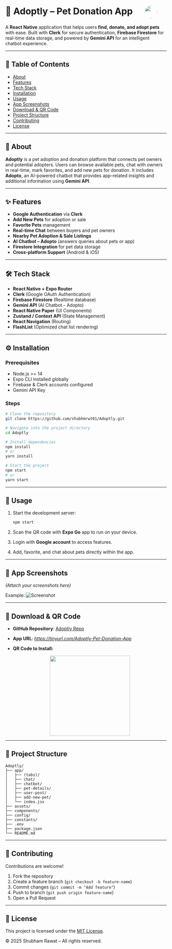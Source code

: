 <h1>
  🐾 Adoptly – Pet Donation App
  <img 
    src="https://firebasestorage.googleapis.com/v0/b/adoptly-b8aef.firebasestorage.app/o/icon.png?alt=media&token=e2637926-733e-427c-a9ed-2c911a31f653" 
    width="40" 
    style="border-radius: 50%; vertical-align: middle; margin-left: 30px;" 
  />
</h1>

A **React Native** application that helps users **find, donate, and adopt pets** with ease. Built with **Clerk** for secure authentication, **Firebase Firestore** for real-time data storage, and powered by **Gemini API** for an intelligent chatbot experience.

---

## 📌 Table of Contents

* [About](#about)
* [Features](#features)
* [Tech Stack](#tech-stack)
* [Installation](#installation)
* [Usage](#usage)
* [App Screenshots](#app-screenshots)
* [Download & QR Code](#download--qr-code)
* [Project Structure](#project-structure)
* [Contributing](#contributing)
* [License](#license)

---

## 📖 About

**Adoptly** is a pet adoption and donation platform that connects pet owners and potential adopters. Users can browse available pets, chat with owners in real-time, mark favorites, and add new pets for donation. It includes **Adopto**, an AI-powered chatbot that provides app-related insights and additional information using **Gemini API**.

---

## ✨ Features

* **Google Authentication** via **Clerk**
* **Add New Pets** for adoption or sale
* **Favorite Pets** management
* **Real-time Chat** between buyers and pet owners
* **Nearby Pet Adoption & Sale Listings**
* **AI Chatbot – Adopto** (answers queries about pets or app)
* **Firestore Integration** for pet data storage
* **Cross-platform Support** (Android & iOS)

---

## 🛠 Tech Stack

* **React Native + Expo Router**
* **Clerk** (Google OAuth Authentication)
* **Firebase Firestore** (Realtime database)
* **Gemini API** (AI Chatbot - Adopto)
* **React Native Paper** (UI Components)
* **Zustand / Context API** (State Management)
* **React Navigation** (Routing)
* **FlashList** (Optimized chat list rendering)

---

## ⚙️ Installation

### Prerequisites

* Node.js >= 14
* Expo CLI installed globally
* Firebase & Clerk accounts configured
* Gemini API Key

### Steps

```bash
# Clone the repository
git clone https://github.com/shubhmrwt01/Adoptly.git

# Navigate into the project directory
cd Adoptly

# Install dependencies
npm install
# or
yarn install

# Start the project
npm start
# or
yarn start
```

---

## 🚀 Usage

1. Start the development server:

   ```bash
   npm start
   ```
2. Scan the QR code with **Expo Go** app to run on your device.
3. Login with **Google account** to access features.
4. Add, favorite, and chat about pets directly within the app.

---

## 📸 App Screenshots

*(Attach your screenshots here)*

Example:
![Screenshot](./assets/screenshots/home.png)

---

## 📲 Download & QR Code

* **GitHub Repository**: [Adoptly Repo](https://github.com/shubhmrwt01/Adoptly.git)

* **App URL**: *https://tinyurl.com/Adoptly-Pet-Donation-App*

* **QR Code to Install:**
  <p align="center">
  <img src="https://firebasestorage.googleapis.com/v0/b/adoptly-b8aef.firebasestorage.app/o/frame.png?alt=media&token=e8e9942d-af15-479f-bbb8-5f1acbc06680" width="250" />
</p>


---

## 📂 Project Structure

```
Adoptly/
├── app/
│   ├── (tabs)/
│   ├── chat/
│   ├── chatbot/
│   ├── pet-details/
│   ├── user-post/
│   ├── add-new-pet/
│   └── index.jsx
├── assets/
├── components/
├── config/
├── constants/
├── .env
├── package.json
└── README.md
```

---

## 🤝 Contributing

Contributions are welcome!

1. Fork the repository
2. Create a feature branch (`git checkout -b feature-name`)
3. Commit changes (`git commit -m "Add feature"`)
4. Push to branch (`git push origin feature-name`)
5. Open a Pull Request

---

## 📄 License

This project is licensed under the [MIT License](LICENSE).

© 2025 Shubham Rawat – All rights reserved.

